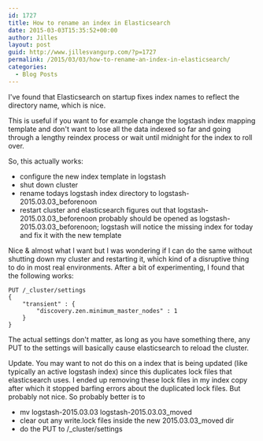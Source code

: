 ```yaml
---
id: 1727
title: How to rename an index in Elasticsearch
date: 2015-03-03T15:35:52+00:00
author: Jilles
layout: post
guid: http://www.jillesvangurp.com/?p=1727
permalink: /2015/03/03/how-to-rename-an-index-in-elasticsearch/
categories:
  - Blog Posts
---
```

I've found that Elasticsearch on startup fixes index names to reflect the directory name, which is nice. 

This is useful if you want to for example change the logstash index mapping template and don't want to lose all the data indexed so far and going through a lengthy reindex process or wait until midnight for the index to roll over.

So, this actually works:

 - configure the new index template in logstash
 - shut down cluster
 - rename todays logstash index directory to logstash-2015.03.03_beforenoon
 - restart cluster and elasticsearch figures out that  logstash-2015.03.03_beforenoon probably should be opened as  logstash-2015.03.03_beforenoon; logstash will notice the missing index for today and fix it with the new template

Nice & almost what I want but I was wondering if I can do the same without shutting down my cluster and restarting it, which kind of a disruptive thing to do in most real environments. After a bit of experimenting, I found that the following works:

```
PUT /_cluster/settings
{
    "transient" : {
        "discovery.zen.minimum_master_nodes" : 1
    }
}
```

The actual settings don't matter, as long as you have something there, any PUT to the settings will basically cause elasticsearch to reload the cluster.

Update. You may want to not do this on a index that is being updated (like typically an active logstash index) since this duplicates lock files that elasticsearch uses. I ended up removing these lock files in my index copy after which it stopped barfing errors about the duplicated lock files. But probably not nice. So probably better is to 

 - mv logstash-2015.03.03 logstash-2015.03.03_moved
 - clear out any write.lock files inside the new 2015.03.03_moved dir
 - do the PUT to /_cluster/settings